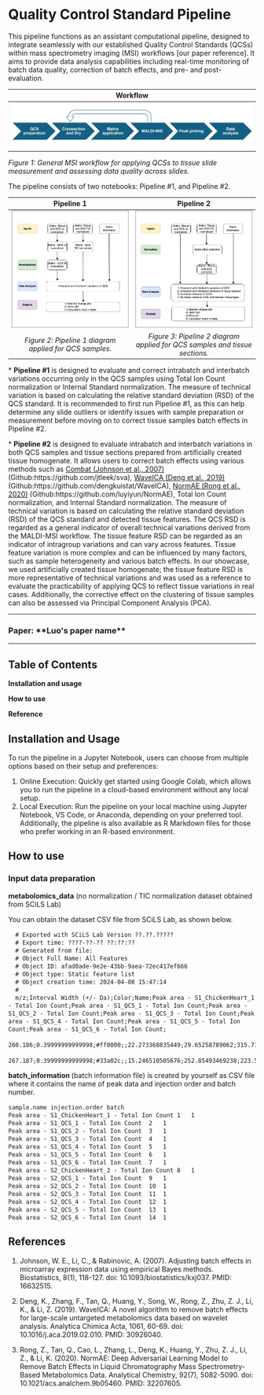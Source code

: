<h1>Quality Control Standard Pipeline</h1> 

<p>This pipeline functions as an assistant computational pipeline, designed to integrate seamlessly with our established Quality Control Standards (QCSs) within mass spectrometry imaging (MSI) workflows [our paper reference]. It aims to provide data analysis capabilities including real-time monitoring of batch data quality, correction of batch effects, and pre- and post-evaluation.</p>


Workflow |
:-------------------------:|
![Workflow](images/workflow.png)  | 
<em>Figure 1: General MSI workflow for applying QCSs to tissue slide measurement and assessing data quality across slides.</em>

<p>The pipeline consists of two notebooks: Pipeline #1, and Pipeline #2.</p>

Pipeline 1            |  Pipeline 2
:-------------------------:|:-------------------------:
![Pipeline1](images/pipeline1.drawio.png)  |  ![Pipeline2](images/pipeline2.drawio.png)
<em>Figure 2: Pipeline 1 diagram applied for QCS samples.</em> | <em>Figure 3: Pipeline 2 diagram applied for QCS samples and tissue sections.</em>

<p>* <b>Pipeline #1</b> is designed to evaluate and correct intrabatch and interbatch variations occurring only in the QCS samples using Total Ion Count normalization or Internal Standard normalization. The measure of technical variation is based on calculating the relative standard deviation (RSD) of the QCS standard. It is recommended to first run Pipeline #1, as this can help determine any slide outliers or identify issues with sample preparation or measurement before moving on to correct tissue samples batch effects in Pipeline #2.</p>

<p>* <b>Pipeline #2</b> is designed to evaluate intrabatch and interbatch variations in both QCS samples and tissue sections prepared from artificially created tissue homogenate. It allows users to correct batch effects using various methods such as <a href="https://pubmed.ncbi.nlm.nih.gov/16632515/" target="_blank">Combat (Johnson et al., 2007)</a> (Github:https://github.com/jtleek/sva), <a href="https://pubmed.ncbi.nlm.nih.gov/30926040/" target="_blank">WaveICA (Deng et al., 2019)</a> (Github:https://github.com/dengkuistat/WaveICA), <a href="https://pubmed.ncbi.nlm.nih.gov/32207605/" target="_blank">NormAE (Rong et al., 2020)</a> (Github:https://github.com/luyiyun/NormAE), Total Ion Count normalization, and Internal Standard normalization. The measure of technical variation is based on calculating the relative standard deviation (RSD) of the QCS standard and detected tissue features. The QCS RSD is regarded as a general indicator of overall technical variations derived from the MALDI-MSI workflow. The tissue feature RSD can be regarded as an indicator of intragroup variations and can vary across features. Tissue feature variation is more complex and can be influenced by many factors, such as sample heterogeneity and various batch effects. In our showcase, we used artificially created tissue homogenate; the tissue feature RSD is more representative of technical variations and was used as a reference to evaluate the practicability of applying QCS to reflect tissue variations in real cases. Additionally, the corrective effect on the clustering of tissue samples can also be assessed via Principal Component Analysis (PCA).</p>

--- 

<h3>Paper: **Luo's paper name** </h3>

--- 
<h2>Table of Contents</h2> 
<p><b>Installation and usage</b></p>
<p><b>How to use</b></p>
<p><b>Reference</b></p>

<h2>Installation and Usage</h2> 

<p>To run the pipeline in a Jupyter Notebook, users can choose from multiple options based on
their setup and preferences:</p>

1. Online Execution: Quickly get started using Google Colab, which allows you to run the
pipeline in a cloud-based environment without any local setup.
2. Local Execution: Run the pipeline on your local machine using Jupyter Notebook, VS Code,
or Anaconda, depending on your preferred tool.
Additionally, the pipeline is also available as R Markdown files for those who prefer working in
an R-based environment.

<h2>How to use</h2>
<h3>Input data preparation</h3>
<p><b>metabolomics_data</b> (no normalization / TIC normalization dataset obtained from SCiLS Lab)</p>
<p>You can obtain the dataset CSV file from SCiLS Lab, as shown below.</p> 

```
  # Exported with SCiLS Lab Version ??.??.?????
  # Export time: ????-??-?? ??:??:?? 
  # Generated from file:     
  # Object Full Name: All Features
  # Object ID: afad0ade-9e2e-43bb-9aea-72ec417ef666
  # Object type: Static feature list
  # Object creation time: 2024-04-08 15:47:14
  #
  m/z;Interval Width (+/- Da);Color;Name;Peak area - S1_ChickenHeart_1 - Total Ion Count;Peak area - S1_QCS_1 - Total Ion Count;Peak area - S1_QCS_2 - Total Ion Count;Peak area - S1_QCS_3 - Total Ion Count;Peak area - S1_QCS_4 - Total Ion Count;Peak area - S1_QCS_5 - Total Ion Count;Peak area - S1_QCS_6 - Total Ion Count;
  260.186;0.39999999999998;#ff0000;;22.273368835449;29.65258789062;315.71942138972;185.962890625;166.5977935791;161.48960876465;303.46649169922;
  267.187;0.39999999999998;#33a02c;;15.246510505676;252.85493469238;223.50448608398;104.59754943848;100.75203704834;120.63928222656;192.14392089844;
```


<p><b>batch_information </b> (batch information file) is created by yourself as CSV file where it contains the name of peak data and injection order and batch number.</p>

```
sample.name	injection.order	batch
Peak area - S1_ChickenHeart_1 - Total Ion Count	1	1
Peak area - S1_QCS_1 - Total Ion Count	2	1
Peak area - S1_QCS_2 - Total Ion Count	3	1
Peak area - S1_QCS_3 - Total Ion Count	4	1
Peak area - S1_QCS_4 - Total Ion Count	5	1
Peak area - S1_QCS_5 - Total Ion Count	6	1
Peak area - S1_QCS_6 - Total Ion Count	7	1
Peak area - S2_ChickenHeart_2 - Total Ion Count	8	1
Peak area - S2_QCS_1 - Total Ion Count	9	1
Peak area - S2_QCS_2 - Total Ion Count	10	1
Peak area - S2_QCS_3 - Total Ion Count	11	1
Peak area - S2_QCS_4 - Total Ion Count	12	1
Peak area - S2_QCS_5 - Total Ion Count	13	1
Peak area - S2_QCS_6 - Total Ion Count	14	1
```

<h2>References</h2>

1. Johnson, W. E., Li, C., & Rabinovic, A. (2007). Adjusting batch effects in microarray expression data using empirical Bayes methods. Biostatistics, 8(1), 118-127. doi: 10.1093/biostatistics/kxj037. PMID: 16632515.

2. Deng, K., Zhang, F., Tan, Q., Huang, Y., Song, W., Rong, Z., Zhu, Z. J., Li, K., & Li, Z. (2019). WaveICA: A novel algorithm to remove batch effects for large-scale untargeted metabolomics data based on wavelet analysis. Analytica Chimica Acta, 1061, 60-69. doi: 10.1016/j.aca.2019.02.010. PMID: 30926040.

3. Rong, Z., Tan, Q., Cao, L., Zhang, L., Deng, K., Huang, Y., Zhu, Z. J., Li, Z., & Li, K. (2020). NormAE: Deep Adversarial Learning Model to Remove Batch Effects in Liquid Chromatography Mass Spectrometry-Based Metabolomics Data. Analytical Chemistry, 92(7), 5082-5090. doi: 10.1021/acs.analchem.9b05460. PMID: 32207605.
